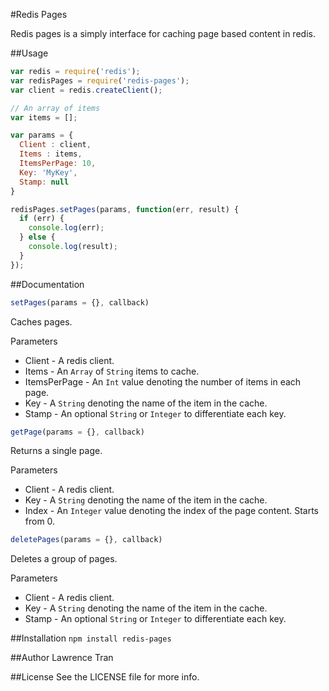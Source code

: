 #Redis Pages

Redis pages is a simply interface for caching page based content in redis.

##Usage
```javascript
var redis = require('redis');
var redisPages = require('redis-pages');
var client = redis.createClient();

// An array of items
var items = [];

var params = {
  Client : client,
  Items : items,
  ItemsPerPage: 10,
  Key: 'MyKey',
  Stamp: null
}

redisPages.setPages(params, function(err, result) {
  if (err) {
    console.log(err);
  } else {
    console.log(result);
  }
});

```
##Documentation
```javascript
setPages(params = {}, callback)
```
Caches pages.

Parameters
* Client - A redis client.
* Items - An `Array` of `String` items to cache.
* ItemsPerPage - An `Int` value denoting the number of items in each page.
* Key - A `String` denoting the name of the item in the cache.
* Stamp - An optional `String` or `Integer` to differentiate each key.

```javascript
getPage(params = {}, callback)
```
Returns a single page.

Parameters
* Client - A redis client.
* Key - A `String` denoting the name of the item in the cache.
* Index - An `Integer` value denoting the index of the page content. Starts from
  0.

```javascript
deletePages(params = {}, callback)
```
Deletes a group of pages.

Parameters
* Client - A redis client.
* Key - A `String` denoting the name of the item in the cache.
* Stamp - An optional `String` or `Integer` to differentiate each key.

##Installation
`npm install redis-pages`

##Author
Lawrence Tran

##License
See the LICENSE file for more info.
